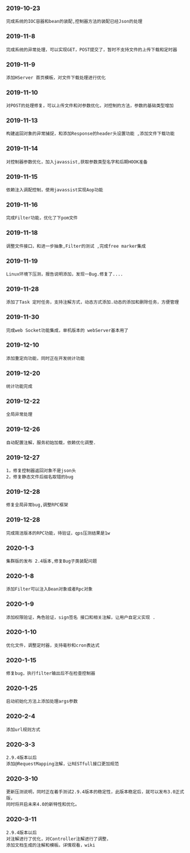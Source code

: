 
### 2019-10-23
    完成系统的IOC容器和bean的装配,控制器方法的装配已经Json的处理

### 2019-11-8
    完成系统的异常处理，可以实现GET，POST提交了，暂时不支持文件的上传下载和定时器
    
### 2019-11-9
    添加HServer 首页模板，对文件下载处理进行优化
    
### 2019-11-10
    对POST的处理修复，可以上传文件和对参数优化，对控制的方法，参数的基础类型增加

### 2019-11-13        
    构建返回对象的异常捕捉，和添加Response的header头设置功能 ,添加文件下载功能
    
### 2019-11-14
    对控制器参数优化，加入javassist,获取参数类型名字和后期HOOK准备      

### 2019-11-15
    依赖注入调配控制，使用javassist实现Aop功能 
    
### 2019-11-16
    完成Filter功能，优化了下pom文件

### 2019-11-18
    调整文件接口，和进一步抽象,Filter的测试 ,完成free marker集成

### 2019-11-19
    Linux环境下压测，报告说明添加，发现一Bug.修复了....    

### 2019-11-28
    添加了Task 定时任务，支持注解方式，动态方式添加.动态的添加和删除任务，方便管理
    
### 2019-11-30
    完成web Socket功能集成，单机版本的 webServer基本用了        

### 2019-12-10
    添加重定向功能，同时正在开发统计功能
    
### 2019-12-20
    统计功能完成  
            
### 2019-12-22
    全局异常处理        
            
### 2019-12-26
    自动配置注解，服务初始加载，依赖优化调整.
    
### 2019-12-27
    1，修复控制器返回对象不是json头
    2，修复静态文件后缀名取错的bug
    
### 2019-12-28
    修复全局异常bug,调整RPC框架      

### 2019-12-28
    完成简洁版本的RPC功能，待验证，qps压测结果是1w
    
### 2020-1-3
    集群版的发布 2.4版本,修复Bug子类装配问题      

### 2020-1-8
    添加Filter可以注入Bean对象或者Rpc对象

### 2020-1-9
    添加权限验证，角色验证，sign签名 接口和相关注解，让用户自定义实现 .

### 2020-1-10
    优化文件，调整定时器，支持毫秒和cron表达式

### 2020-1-15
    修复bug，执行filter输出后不在检查控制器        

### 2020-1-25                
    启动初始化方法上添加处理args参数

### 2020-2-4           
    添加url规则方式    

### 2020-3-3
    2.9.4版本以后
    添加@RequestMapping注解，让RESTfull接口更加规范
    
### 2020-3-10
    更新压测说明，同时正在着手测试2.9.4版本的稳定性，此版本稳定后，就可以发布3.0正式版，
    同时将开启未来4.0的新特性和优化。 

### 2020-3-11
    2.9.4版本以后      
    对注解进行了优化，对Controller注解进行了调整，
    添加文档生成的注解和模板。详情观看，wiki